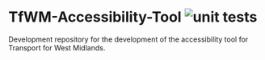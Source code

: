 # TfWM-Accessibility-Tool ![unit tests](https://github.com/cmconlan/TfWM-Accessibility-Tool/workflows/Python%20unit%20tests/badge.svg)
Development repository for the development of the accessibility tool for Transport for West Midlands.
